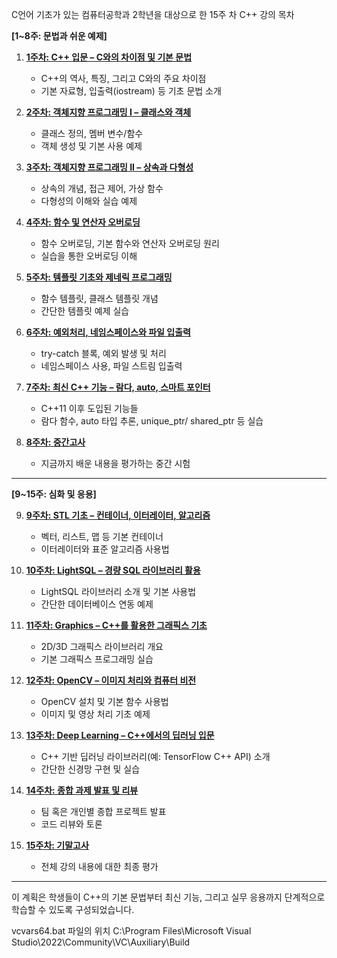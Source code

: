 C언어 기초가 있는 컴퓨터공학과 2학년을 대상으로 한 15주 차 C++ 강의 목차

**[1~8주: 문법과 쉬운 예제]**

1. **[1주차: C++ 입문 – C와의 차이점 및 기본 문법](./01.md)**  
   - C++의 역사, 특징, 그리고 C와의 주요 차이점  
   - 기본 자료형, 입출력(iostream) 등 기초 문법 소개

2. **[2주차: 객체지향 프로그래밍 I – 클래스와 객체](./02.md)**  
   - 클래스 정의, 멤버 변수/함수  
   - 객체 생성 및 기본 사용 예제

3. **[3주차: 객체지향 프로그래밍 II – 상속과 다형성](./03.md)**  
   - 상속의 개념, 접근 제어, 가상 함수  
   - 다형성의 이해와 실습 예제

4. **[4주차: 함수 및 연산자 오버로딩](./04.md)**  
   - 함수 오버로딩, 기본 함수와 연산자 오버로딩 원리  
   - 실습을 통한 오버로딩 이해

5. **[5주차: 템플릿 기초와 제네릭 프로그래밍](./05.md)**  
   - 함수 템플릿, 클래스 템플릿 개념  
   - 간단한 템플릿 예제 실습

6. **[6주차: 예외처리, 네임스페이스와 파일 입출력](./06.md)**  
   - try-catch 블록, 예외 발생 및 처리  
   - 네임스페이스 사용, 파일 스트림 입출력

7. **[7주차: 최신 C++ 기능 – 람다, auto, 스마트 포인터](./07.md)**  
   - C++11 이후 도입된 기능들  
   - 람다 함수, auto 타입 추론, unique_ptr/ shared_ptr 등 실습

8. **[8주차: 중간고사](./08.md)**  
   - 지금까지 배운 내용을 평가하는 중간 시험

---

**[9~15주: 심화 및 응용]**

9. **[9주차: STL 기초 – 컨테이너, 이터레이터, 알고리즘](./09.md)**  
   - 벡터, 리스트, 맵 등 기본 컨테이너  
   - 이터레이터와 표준 알고리즘 사용법

10. **[10주차: LightSQL – 경량 SQL 라이브러리 활용](./10.md)**  
    - LightSQL 라이브러리 소개 및 기본 사용법  
    - 간단한 데이터베이스 연동 예제

11. **[11주차: Graphics – C++를 활용한 그래픽스 기초](./11.md)**  
    - 2D/3D 그래픽스 라이브러리 개요  
    - 기본 그래픽스 프로그래밍 실습

12. **[12주차: OpenCV – 이미지 처리와 컴퓨터 비전](./12.md)**  
    - OpenCV 설치 및 기본 함수 사용법  
    - 이미지 및 영상 처리 기초 예제

13. **[13주차: Deep Learning – C++에서의 딥러닝 입문](./13.md)**  
    - C++ 기반 딥러닝 라이브러리(예: TensorFlow C++ API) 소개  
    - 간단한 신경망 구현 및 실습

14. **[14주차: 종합 과제 발표 및 리뷰](./14.md)**  
    - 팀 혹은 개인별 종합 프로젝트 발표  
    - 코드 리뷰와 토론

15. **[15주차: 기말고사](./book/15.md)**  
    - 전체 강의 내용에 대한 최종 평가

---

이 계획은 학생들이 C++의 기본 문법부터 최신 기능, 그리고 실무 응용까지 단계적으로 학습할 수 있도록 구성되었습니다.

vcvars64.bat 파일의 위치
C:\Program Files\Microsoft Visual Studio\2022\Community\VC\Auxiliary\Build


